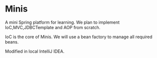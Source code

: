# Minis
A mini Spring platform for learning.
We plan to implement IoC,MVC,JDBCTemplate and AOP from scratch.

IoC is the core of Minis. We will use a bean factory to manage all required beans.

Modified in local IntelliJ IDEA.
